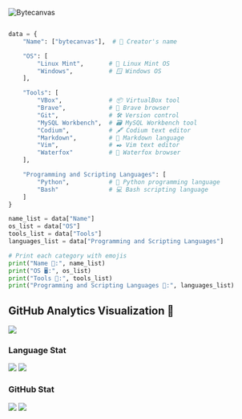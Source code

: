![Bytecanvas](https://github.com/bytecanvas/bytecanvas/assets/139046842/7df3adeb-985d-4e86-bad4-6d1eef54af50)

```python

data = {
    "Name": ["bytecanvas"],  # 👤 Creator's name

    "OS": [
        "Linux Mint",       # 🐧 Linux Mint OS
        "Windows",          # 🪟 Windows OS
    ],

    "Tools": [
        "VBox",             # 📦 VirtualBox tool
        "Brave",            # 🦁 Brave browser
        "Git",              # 🛠️ Version control
        "MySQL Workbench",  # 🗃️ MySQL Workbench tool
        "Codium",           # 🖋️ Codium text editor
        "Markdown",         # 📄 Markdown language
        "Vim",              # ✒️ Vim text editor
        "Waterfox"          # 🦊 Waterfox browser
    ],

    "Programming and Scripting Languages": [
        "Python",           # 🐍 Python programming language
        "Bash"              # 💻 Bash scripting language
    ]
}

name_list = data["Name"]
os_list = data["OS"]
tools_list = data["Tools"]
languages_list = data["Programming and Scripting Languages"]

# Print each category with emojis
print("Name 👤:", name_list)
print("OS 🖥️:", os_list)
print("Tools 🔧:", tools_list)
print("Programming and Scripting Languages 📜:", languages_list)

```

## GitHub Analytics Visualization 🔎
![](https://github-profile-summary-cards.vercel.app/api/cards/profile-details?username=bytecanvas&theme=github_dark)
  
### Language Stat
![](https://github-profile-summary-cards.vercel.app/api/cards/repos-per-language?username=bytecanvas&theme=github_dark)
![](https://github-profile-summary-cards.vercel.app/api/cards/most-commit-language?username=bytecanvas&theme=github_dark)
  
### GitHub Stat 
![](https://github-profile-summary-cards.vercel.app/api/cards/stats?username=bytecanvas&theme=github_dark)
![](https://github-profile-summary-cards.vercel.app/api/cards/productive-time?username=bytecanvas&theme=github_dark)
